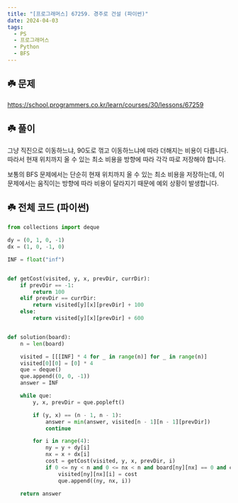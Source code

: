 ```yaml
---
title: "[프로그래머스] 67259. 경주로 건설 (파이썬)"
date: 2024-04-03
tags:
  - PS
  - 프로그래머스
  - Python
  - BFS
---
```


## ☘️ 문제

https://school.programmers.co.kr/learn/courses/30/lessons/67259

## ☘️ 풀이

그냥 직진으로 이동하느냐, 90도로 꺾고 이동하느냐에 따라 더해지는 비용이 다릅니다. 따라서 현재 위치까지 올 수 있는 최소 비용을 방향에 따라 각각 따로 저장해야 합니다.

보통의 BFS 문제에서는 단순히 현재 위치까지 올 수 있는 최소 비용을 저장하는데, 이 문제에서는 움직이는 방향에 따라 비용이 달라지기 때문에 예외 상황이 발생합니다.

## ☘️ 전체 코드 (파이썬)

```python
from collections import deque

dy = (0, 1, 0, -1)
dx = (1, 0, -1, 0)

INF = float("inf")


def getCost(visited, y, x, prevDir, currDir):
    if prevDir == -1:
        return 100
    elif prevDir == currDir:
        return visited[y][x][prevDir] + 100
    else:
        return visited[y][x][prevDir] + 600


def solution(board):
    n = len(board)

    visited = [[[INF] * 4 for _ in range(n)] for _ in range(n)]
    visited[0][0] = [0] * 4
    que = deque()
    que.append((0, 0, -1))
    answer = INF

    while que:
        y, x, prevDir = que.popleft()

        if (y, x) == (n - 1, n - 1):
            answer = min(answer, visited[n - 1][n - 1][prevDir])
            continue

        for i in range(4):
            ny = y + dy[i]
            nx = x + dx[i]
            cost = getCost(visited, y, x, prevDir, i)
            if 0 <= ny < n and 0 <= nx < n and board[ny][nx] == 0 and cost < visited[ny][nx][i]:
                visited[ny][nx][i] = cost
                que.append((ny, nx, i))

    return answer
```
